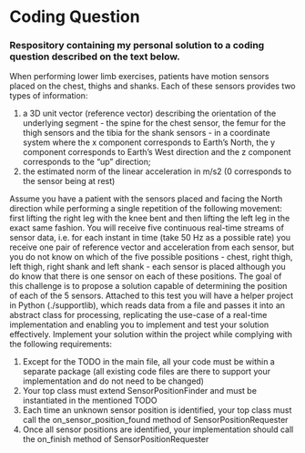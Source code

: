 # Coding Question

### Respository containing my personal solution to a coding question described on the text below.

When performing lower limb exercises, patients have motion sensors placed on the chest, thighs and shanks. Each of these sensors provides two types of information:

1. a 3D unit vector (reference vector) describing the orientation of the underlying segment - the spine for the chest sensor, the femur for the thigh sensors and the tibia for the shank sensors - in a coordinate system where the x component corresponds to Earth’s North, the y component corresponds to Earth’s West direction and the z component corresponds to the “up” direction;
2. the estimated norm of the linear acceleration in m/s2 (0 corresponds to the sensor being at rest) 


Assume you have a patient with the sensors placed and facing the North 
direction while performing a single repetition of the following movement: first lifting the right leg with the knee bent and then lifting the left leg in the exact same fashion. You will receive five continuous real-time streams of sensor data, i.e. for each instant in time (take 50 Hz as a possible rate) you receive one pair of reference vector and acceleration from each sensor, but you do not know on which of the five possible positions - chest, right thigh, left thigh, right shank and left shank - each sensor is placed although you do know that there is one sensor on each of these positions. The goal of this challenge is to propose a solution capable of determining the position of each of the 5 sensors. Attached to this test you will have a helper project in Python (./supportlib), which reads data from a file and  passes  it  into  an  abstract  class  for  processing,  replicating  the  use-case  of  a  real-time implementation and enabling you to implement and test your solution effectively.
Implement your solution within the project while complying with the following requirements:
1. Except for the TODO in the main file, all your code must be within a separate package (all existing  code  files  are  there  to  support  your  implementation  and  do  not  need  to  be changed)
2. Your  top  class  must  extend  SensorPositionFinder  and  must  be  instantiated  in  the mentioned TODO
3. Each  time  an  unknown  sensor  position  is  identified,  your  top  class  must  call  the on_sensor_position_found method of SensorPositionRequester
4. Once all sensor positions are identified, your implementation should call the   on_finish method of SensorPositionRequester